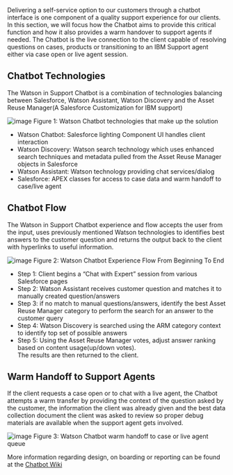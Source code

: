 Delivering a self-service option to our customers through a chatbot interface is one component of a quality support experience for our clients.  In this section, we will focus how the Chatbot aims to provide this critical function and how it also provides a warm handover to support agents if needed.  The Chatbot is the live connection to the client capable of resolving questions on cases, products or transitioning to an IBM Support agent either via case open or live agent session.

## Chatbot Technologies
The Watson in Support Chatbot is a combination of technologies balancing between Salesforce, Watson Assistant, Watson Discovery and the Asset Reuse Manager(A Salesforce Customization for IBM support)
 
![image](https://media.github.ibm.com/user/19331/files/47c4a970-b693-11e8-9b4a-54312c42fb1c)
Figure 1: Watson Chatbot technologies that make up the solution

* Watson Chatbot: Salesforce lighting Component UI handles client interaction
* Watson Discovery: Watson search technology which uses enhanced search techniques and metadata pulled from the Asset Reuse Manager objects in Salesforce
* Watson Assistant: Watson technology providing chat services/dialog
* Salesforce: APEX classes for access to case data and warm handoff to case/live agent

## Chatbot Flow
The Watson in Support Chatbot experience and flow accepts the user from the input, uses previously mentioned Watson technologies to identifies best answers to the customer question and returns the output back to the client with hyperlinks to useful information.

![image](https://media.github.ibm.com/user/19331/files/7108fe80-b693-11e8-94d5-e0af113d5a2c)
Figure 2: Watson Chatbot Experience Flow From Beginning To End

* Step 1: Client begins a “Chat with Expert” session from various Salesforce pages
* Step 2: Watson Assistant receives customer question and matches it to manually created question/answers
* Step 3: if no match to manual questions/answers, identify the best Asset Reuse Manager category to perform the search for an answer to the customer query
* Step 4: Watson Discovery is searched using the ARM category context to identify top set of possible answers
* Step 5: Using the Asset Reuse Manager votes, adjust answer ranking based on content usage(up/down votes).  
The results are then returned to the client.

## Warm Handoff to Support Agents
If the client requests a case open or to chat with a live agent, the Chatbot attempts a warm transfer by providing the context of the question asked by the customer, the information the client was already given and the best data collection document the client was asked to review so proper debug materials are available when the support agent gets involved.

![image](https://media.github.ibm.com/user/19331/files/9e481cc8-b693-11e8-9166-90634f8aead5)
Figure 3: Watson Chatbot warm handoff to case or live agent queue

More information regarding design, on boarding or reporting can be found at the <a href="https://w3-connections.ibm.com/wikis/home?lang=en-us#!/wiki/Wc3d5a1051396_4ae3_8d58_225a3832d115/page/Welcome%20to%20Chatbot" target="_blank">
Chatbot Wiki</a>